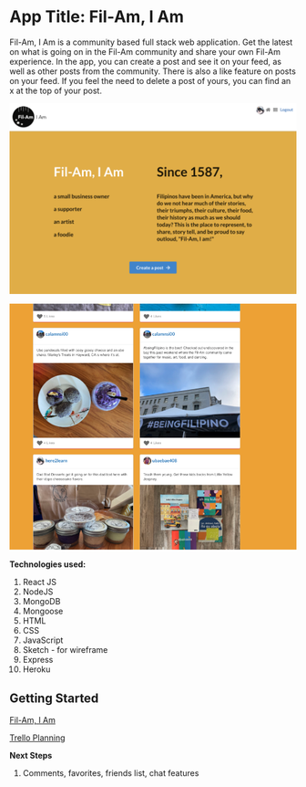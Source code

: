 # App Title: Fil-Am, I Am

Fil-Am, I Am is a community based full stack web application. Get the latest on what is going on in the Fil-Am community and share your own Fil-Am experience. In the app, you can create a post and see it on your feed, as well as other posts from the community. There is also a like feature on posts on your feed. If you feel the need to delete a post of yours, you can find an x at the top of your post. 

![alt text](filam_homepage.png)

![alt text](filam_feed.png)

**Technologies used:** 
1. React JS
2. NodeJS
3. MongoDB
4. Mongoose
5. HTML
6. CSS
7. JavaScript
8. Sketch - for wireframe
9. Express
10. Heroku

## Getting Started 
[Fil-Am, I Am](https://filamia.herokuapp.com/)

[Trello Planning](https://trello.com/b/5K3ELBbf/project-4-react)


**Next Steps**

1. Comments, favorites, friends list, chat features 
